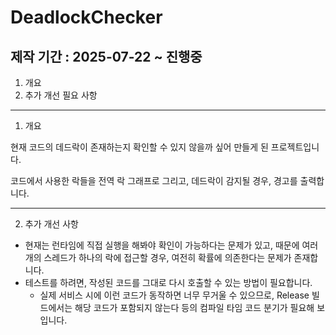 # DeadlockChecker

## 제작 기간 : 2025-07-22 ~ 진행중

1. 개요
2. 추가 개선 필요 사항

---

1. 개요

현재 코드의 데드락이 존재하는지 확인할 수 있지 않을까 싶어 만들게 된 프로젝트입니다.

코드에서 사용한 락들을 전역 락 그래프로 그리고, 데드락이 감지될 경우, 경고를 출력합니다.

---

2. 추가 개선 사항

* 현재는 런타임에 직접 실행을 해봐야 확인이 가능하다는 문제가 있고, 때문에 여러개의 스레드가 하나의 락에 접근할 경우, 여전히 확률에 의존한다는 문제가 존재합니다.
* 테스트를 하려면, 작성된 코드를 그대로 다시 호출할 수 있는 방법이 필요합니다.
  * 실제 서비스 시에 이런 코드가 동작하면 너무 무거울 수 있으므로, Release 빌드에서는 해당 코드가 포함되지 않는다 등의 컴파일 타임 코드 분기가 필요해 보입니다.
